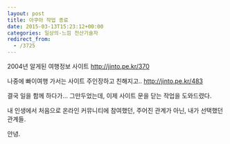 ```yaml
---
layout: post
title: 아쿠아 작업 종료
date: 2015-03-13T15:23:12+00:00
categories: 일상의-느낌 전산기술자
redirect_from:
  - /3725
---
```


2004년 알게된 여행정보 사이트 <a href="http://jinto.pe.kr/370">http://jinto.pe.kr/370</a>

나중에 빠이여행 가서는 사이트 주인장하고 친해지고.. <a href="http://jinto.pe.kr/483">http://jinto.pe.kr/483</a>

결국 일을 함께 하다가... 그만두었는데, 이제 사이트 문을 닫는 작업을 도와드렸다.

내 인생에서 처음으로 온라인 커뮤니티에 참여했던, 주어진 관계가 아닌, 내가 선택했던 관계들.

안녕.
<div id=comments>
</div>
